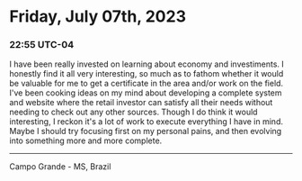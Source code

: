 # Friday, July 07th, 2023

### 22:55 UTC-04

I have been really invested on learning about economy and investiments. I honestly
find it all very interesting, so much as to fathom whether it would be valuable
for me to get a certificate in the area and/or work on the field. I've been cooking
ideas on my mind about developing a complete system and website where the retail
investor can satisfy all their needs without needing to check out any other sources.
Though I do think it would interesting, I reckon it's a lot of work to execute everything
I have in mind. Maybe I should try focusing first on my personal pains, and then
evolving into something more and more complete.

---

Campo Grande - MS, Brazil
